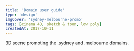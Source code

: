 ```yaml
---
title: 'Domain user guide'
type: 'design'
imgCover: 'sydney-melbourne-promo'
tags: [cinema 4D, sketch & toon, low poly]
createdAt: 2017-10-11
---
```


3D scene promoting the .sydney and .melbourne domains.
<!--more-->